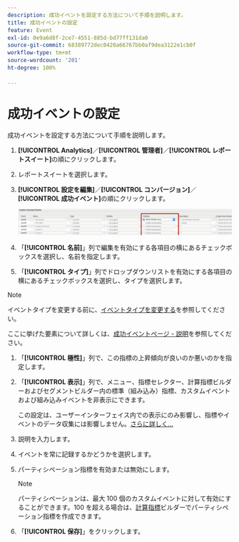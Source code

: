 ```yaml
---
description: 成功イベントを設定する方法について手順を説明します。
title: 成功イベントの設定
feature: Event
exl-id: 0e9a6d8f-2ce7-4551-885d-bd77ff131da0
source-git-commit: 68389772dec0420a66767bb0af9dea3122e1cb0f
workflow-type: tm+mt
source-wordcount: '201'
ht-degree: 100%

---
```


# 成功イベントの設定

成功イベントを設定する方法について手順を説明します。

1. **[!UICONTROL Analytics]**／**[!UICONTROL 管理者]**／**[!UICONTROL レポートスイート]**&#x200B;の順にクリックします。
1. レポートスイートを選択します。
1. **[!UICONTROL 設定を編集]**／**[!UICONTROL コンバージョン]**／**[!UICONTROL 成功イベント]**&#x200B;の順にクリックします。

   ![手順の結果](/help/admin/admin/c-manage-report-suites/c-edit-report-suites/conversion-var-admin/c-success-events/assets/success_event_page.png)

1.  「**[!UICONTROL 名前]**」列で編集を有効にする各項目の横にあるチェックボックスを選択し、名前を指定します。
1.  「**[!UICONTROL タイプ]**」列でドロップダウンリストを有効にする各項目の横にあるチェックボックスを選択し、タイプを選択します。

   >[!NOTE]
   >
   >イベントタイプを変更する前に、[イベントタイプを変更する](/help/admin/admin/c-manage-report-suites/c-edit-report-suites/conversion-var-admin/c-success-events/event-type.md)を参照してください。

   ここに挙げた要素について詳しくは、[成功イベントページ - 説明](/help/admin/admin/c-manage-report-suites/c-edit-report-suites/conversion-var-admin/c-success-events/success-event.md)を参照してください。

1. 「**[!UICONTROL 極性]**」列で、この指標の上昇傾向が良いのか悪いのかを指定します。
1. 「**[!UICONTROL 表示]**」列で、メニュー、指標セレクター、計算指標ビルダーおよびセグメントビルダー内の標準（組み込み）指標、カスタムイベントおよび組み込みイベントを非表示にできます。

   この設定は、ユーザーインターフェイス内での表示にのみ影響し、指標やイベントのデータ収集には影響しません。[さらに詳しく...](/help/admin/admin/metric-visibility.md)
1. 説明を入力します。
1. イベントを常に記録するかどうかを選択します。
1. パーティシペーション指標を有効または無効にします。

   >[!NOTE]
   >
   >パーティシペーションは、最大 100 個のカスタムイベントに対して有効にすることができます。100 を超える場合は、[計算指標](/help/components/c-calcmetrics/c-workflow/cm-workflow/c-build-metrics/participation-metric.md)ビルダーでパーティシペーション指標を作成できます。

1. 「**[!UICONTROL 保存]**」をクリックします。
